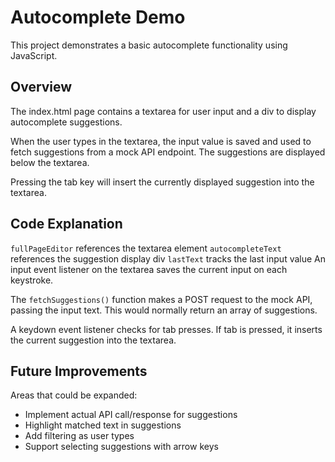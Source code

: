 # Autocomplete Demo
This project demonstrates a basic autocomplete functionality using JavaScript.

## Overview
The index.html page contains a textarea for user input and a div to display autocomplete suggestions.

When the user types in the textarea, the input value is saved and used to fetch suggestions from a mock API endpoint. The suggestions are displayed below the textarea.

Pressing the tab key will insert the currently displayed suggestion into the textarea.

## Code Explanation
`fullPageEditor` references the textarea element
`autocompleteText` references the suggestion display div
`lastText` tracks the last input value
An input event listener on the textarea saves the current input on each keystroke.

The `fetchSuggestions()` function makes a POST request to the mock API, passing the input text. This would normally return an array of suggestions.

A keydown event listener checks for tab presses. If tab is pressed, it inserts the current suggestion into the textarea.

## Future Improvements
Areas that could be expanded:

- Implement actual API call/response for suggestions
- Highlight matched text in suggestions
- Add filtering as user types
- Support selecting suggestions with arrow keys